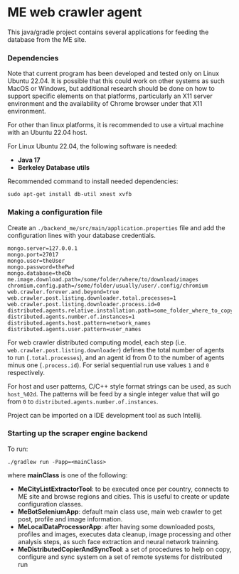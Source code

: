 # ME web crawler agent

This java/gradle project contains several applications for feeding the database from the ME site.

### Dependencies

Note that current program has been developed and tested only on Linux Ubuntu 22.04. It is possible that
this could work on other systems as such MacOS or Windows, but additional research should be done on
how to support specific elements on that platforms, particularly an X11 server environment and the
availability of Chrome browser under that X11 environment.

For other than linux platforms, it is recommended to use a virtual machine with an Ubuntu 22.04 host.

For Linux Ubuntu 22.04, the following software is needed:
- **Java 17**
- **Berkeley Database utils**

Recommended command to install needed dependencies:
```
sudo apt-get install db-util xnest xvfb
```

### Making a configuration file

Create an `./backend_me/src/main/application.properties` file and add the configuration lines with your database
credentials.

```
mongo.server=127.0.0.1
mongo.port=27017
mongo.user=theUser
mongo.password=thePwd
mongo.database=theDb
me.image.download.path=/some/folder/where/to/download/images
chromium.config.path=/some/folder/usually/user/.config/chromium
web.crawler.forever.and.beyond=true
web.crawler.post.listing.downloader.total.processes=1
web.crawler.post.listing.downloader.process.id=0
distributed.agents.relative.installation.path=some_folder_where_to_copy_project_to_distributed_systems_via_ssh
distributed.agents.number.of.instances=1
distributed.agents.host.pattern=network_names
distributed.agents.user.pattern=user_names
```

For web crawler distributed computing model, each step (i.e. `web.crawler.post.listing.downloader`) defines the
total number of agents to run (`.total.processes`), and an agent id from 0 to the number of agents minus one
(`.process.id`). For serial sequential run use values `1` and `0` respectively.

For host and user patterns, C/C++ style format strings can be used, as such `host_%02d`. The patterns will be
feed by a single integer value that will go from `0` to `distributed.agents.number.of.instances`.

Project can be imported on a IDE development tool as such Intellij.

### Starting up the scraper engine backend

To run:

```
./gradlew run -Papp=<mainClass>
```

where **mainClass** is one of the following:
- **MeCityListExtractorTool**: to be executed once per country, connects to ME site and browse regions and cities. This is useful to create or update configuration classes.
- **MeBotSeleniumApp**: default main class use, main web crawler to get post, profile and image information.
- **MeLocalDataProcessorApp**:  after having some downloaded posts, profiles and images, executes data cleanup, image processing and other analysis steps, as such face extraction and neural network trainning.
- **MeDistributedCopierAndSyncTool**: a set of procedures to help on copy, configure and sync system on a set of remote systems for distributed run

